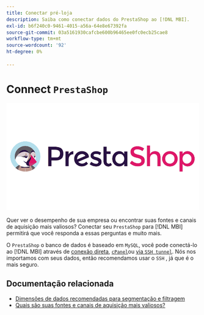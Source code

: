 ```yaml
---
title: Conectar pré-loja
description: Saiba como conectar dados do PrestaShop ao [!DNL MBI].
exl-id: b6f240c0-9461-4015-a56a-64e8e67392fa
source-git-commit: 03a5161930cafcbe600b96465ee0fc0ecb25cae8
workflow-type: tm+mt
source-wordcount: '92'
ht-degree: 0%

---
```


# Connect `PrestaShop`

![](../../../assets/Prestashop-logo.png)

Quer ver o desempenho de sua empresa ou encontrar suas fontes e canais de aquisição mais valiosos? Conectar seu `PrestaShop` para [!DNL MBI] permitirá que você responda a essas perguntas e muito mais.

O `PrestaShop` o banco de dados é baseado em `MySQL`, você pode conectá-lo ao [!DNL MBI] através de [conexão direta](../integrations/mysql-via-a-direct-connection.md), [`cPanel`](../integrations/mysql-via-cpanel.md)ou [via `SSH tunnel`](../integrations/mysql-via-ssh-tunnel.md). Nós nos importamos com seus dados, então recomendamos usar o `SSH` , já que é o mais seguro.

## Documentação relacionada

* [Dimensões de dados recomendadas para segmentação e filtragem](../../../best-practices/segment-filter.md)
* [Quais são suas fontes e canais de aquisição mais valiosos?](../../analysis/most-value-source-channel.md)

